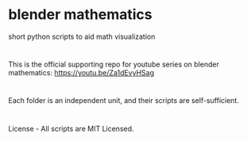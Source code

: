 # blender mathematics

short python scripts to aid math visualization
#
This is the official supporting repo for youtube series on blender mathematics: https://youtu.be/Za1dEvyHSag
#
Each folder is an independent unit, and their scripts are self-sufficient.
#
License - All scripts are MIT Licensed.
